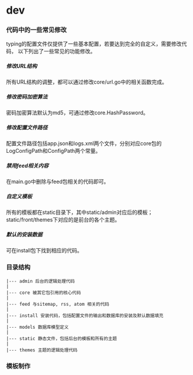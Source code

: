 # dev

### 代码中的一些常见修改

typing的配置文件仅提供了一些基本配置，若要达到完全的自定义，需要修改代码，
以下列出了一些常见的功能修改。

##### 修改URL结构

所有URL结构的调整，都可以通过修改core/url.go中的相关函数完成。


##### 修改密码加密算法

密码加密算法默认为md5，可通过修改core.HashPassword。


##### 修改配置文件路径

配置文件路径包括app.json和logs.xml两个文件，分别对应core包的LogConfigPath和ConfigPath两个常量。


##### 禁用feed相关内容

在main.go中删除与feed包相关的代码即可。


##### 自定义模板

所有的模板都在static目录下，其中static/admin对应后的模板；static/front/themes下对应的是前台的各个主题。


##### 默认的安装数据

可在install包下找到相应的代码。



### 目录结构

```
|--- admin 后台的逻辑处理代码
|
|--- core 被其它包引用的核心代码
|
|--- feed 与sitemap, rss, atom 相关的代码
|
|--- install 安装代码，包括配置文件的输出和数据库的安装及默认数据填充
|
|--- models 数据库模型定义
|
|--- static 静态文件，包括后台的模板和所有的主题
|
|--- themes 主题的逻辑处理代码
```


### 模板制作

